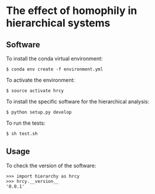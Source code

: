 # The effect of homophily in hierarchical systems


## Software

To install the conda virtual environment:

    $ conda env create -f environment.yml

To activate the environment:

    $ source activate hrcy

To install the specific software for the hierarchical analysis:

    $ python setup.py develop

To run the tests:

    $ sh test.sh

## Usage

To check the version of the software:

    >>> import hierarchy as hrcy
    >>> hrcy.__version__
    '0.0.1'
